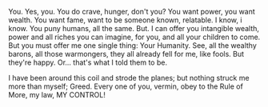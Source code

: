 You. Yes, you.
You do crave, hunger, don't you? 
You want power, you want wealth. You want fame, want to be someone known, relatable. 
I know, i know. You puny humans, all the same.
But. 
I can offer you intangible wealth, power and all riches you can imagine, for you, and all your children to come. 
But you must offer me one single thing: 
Your Humanity. 
See, all the wealthy barons, all those warmongers, they all already fell for me, like fools. 
But they're happy. Or... that's what I told them to be. 

I have been around this coil and strode the planes; but nothing struck me more than myself; Greed.
Every one of you, vermin, obey to the Rule of More, my law, MY CONTROL!